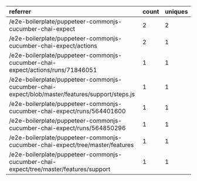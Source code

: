 | referrer                                                                                       | count | uniques |
| :--------------------------------------------------------------------------------------------- | :---- | :------ |
| /e2e-boilerplate/puppeteer-commonjs-cucumber-chai-expect                                       | 2     | 2       |
| /e2e-boilerplate/puppeteer-commonjs-cucumber-chai-expect/actions                               | 2     | 1       |
| /e2e-boilerplate/puppeteer-commonjs-cucumber-chai-expect/actions/runs/71846051                 | 1     | 1       |
| /e2e-boilerplate/puppeteer-commonjs-cucumber-chai-expect/blob/master/features/support/steps.js | 1     | 1       |
| /e2e-boilerplate/puppeteer-commonjs-cucumber-chai-expect/runs/564401600                        | 1     | 1       |
| /e2e-boilerplate/puppeteer-commonjs-cucumber-chai-expect/runs/564850296                        | 1     | 1       |
| /e2e-boilerplate/puppeteer-commonjs-cucumber-chai-expect/tree/master/features                  | 1     | 1       |
| /e2e-boilerplate/puppeteer-commonjs-cucumber-chai-expect/tree/master/features/support          | 1     | 1       |